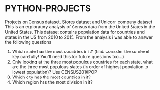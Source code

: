 # PYTHON-PROJECTS
Projects on Census dataset, Stores dataset and Unicorn company dataset
This is an exploratory analysis of  Census data from the United States 
in the United States. This dataset contains population data for countries and states in the
US from 2010 to 2015.
From the analysis i was able to answer the following questions
1. Which state has the most countries in it? (hint: consider the sumlevel key carefully! You'll need this for
future questions too...)
2. Only looking at the three most populous countries for each state, what are the three most populous 
states (in order of highest population to lowest population)? Use CENSUS2010POP
3. Which city has the most countries in it?
4. Which region has the most division in it?
